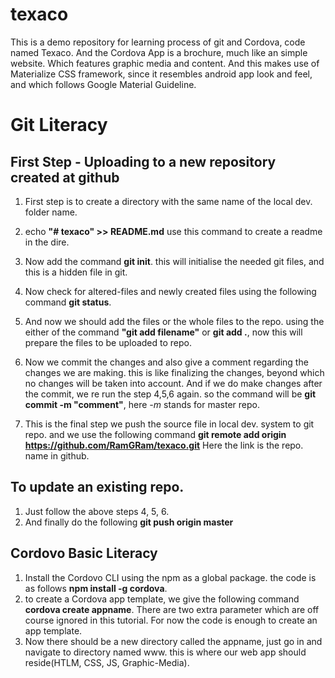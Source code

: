 # texaco
This is a demo repository for learning process of git and Cordova, code named Texaco. And the Cordova App is a brochure, much like an simple website. Which features graphic media and content. And this makes use of Materialize CSS framework, since it resembles android app look and feel, and which follows Google Material Guideline.   

# Git Literacy
## First Step - Uploading to a new repository created at github
1. First step is to create a directory with the same name of the local dev. folder name.

2. echo __"# texaco" >> README.md__ use this command to create a readme in the dire.
3. Now add the command **git init**. this will initialise the needed git files, and this is a hidden file in git.
4. Now check for altered-files and newly created files using the following command **git status**.
5. And now we should add the files or the whole files to the repo. using the either of the command **"git add filename"** or **git add .**, now this will prepare the files to be uploaded to repo.
6. Now we commit the changes and also give a comment regarding the changes we are making. this is like finalizing the changes, beyond which no changes will be taken into account. And if we do make changes after the commit, we re run the step 4,5,6 again. so the command will be **git commit -m "comment"**, here _-m_ stands for master repo.
7. This is the final step we push the source file in local dev. system to git repo. and we use the following command **git remote add origin https://github.com/RamGRam/texaco.git** Here the link is the repo. name in github.

## To update an existing repo. 
1. Just follow the above steps 4, 5, 6. 
2. And finally do the following **git push origin master**


## Cordovo Basic Literacy

1. Install the Cordovo CLI using the npm as a global package. the code is as follows **npm install -g cordova**.
2. to create a Cordova app template, we give the following command **cordova create appname**. There are two extra parameter which are off course ignored in this tutorial. For now the code is enough to create an app template.
3. Now there should be a new directory called the appname, just go in and navigate to directory named www. this is where our web app should reside(HTLM, CSS, JS, Graphic-Media).

